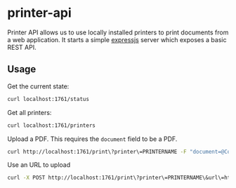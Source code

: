 # printer-api

Printer API allows us to use locally installed printers to print
documents from a web application. It starts a simple [expressjs](https://expressjs.com/)
server which exposes a basic REST API.

## Usage

Get the current state:

```bash
curl localhost:1761/status
```

Get all printers:

```bash
curl localhost:1761/printers
```

Upload a PDF. This requires the `document` field to be a PDF.

```bash
curl http://localhost:1761/print\?printer\=PRINTERNAME -F "document=@Confirmation1.pdf"
```

Use an URL to upload

```bash
curl -X POST http://localhost:1761/print\?printer\=PRINTERNAME\&url\=http://pdf.com
```
